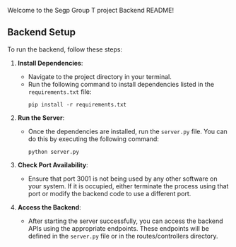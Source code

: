 Welcome to the Segp Group T project Backend README!

## Backend Setup
To run the backend, follow these steps:

1. **Install Dependencies**:
   - Navigate to the project directory in your terminal.
   - Run the following command to install dependencies listed in the `requirements.txt` file:
     ```
     pip install -r requirements.txt
     ```

2. **Run the Server**:
   - Once the dependencies are installed, run the `server.py` file. You can do this by executing the following command:
     ```
     python server.py
     ```

3. **Check Port Availability**:
   - Ensure that port 3001 is not being used by any other software on your system. If it is occupied, either terminate the process using that port or modify the backend code to use a different port.

4. **Access the Backend**:
   - After starting the server successfully, you can access the backend APIs using the appropriate endpoints. These endpoints will be defined in the `server.py` file or in the routes/controllers directory.
